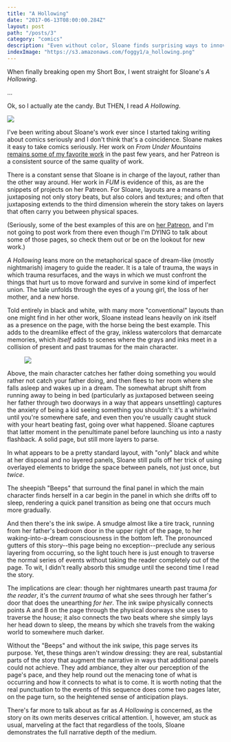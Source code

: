 ```yaml
---
title: "A Hollowing"
date: "2017-06-13T08:00:00.284Z"
layout: post
path: "/posts/3"
category: "comics"
description: "Even without color, Sloane finds surprising ways to innovate."
indexImage: "https://s3.amazonaws.com/foggy1/a_hollowing.png"
---
```


When finally breaking open my Short Box, I went straight for Sloane's _A Hollowing_.

...

Ok, so I actually ate the candy. But THEN, I read _A Hollowing_.

<img class="floatCenter" style="max-height: 600px;" src="https://s3.amazonaws.com/foggy1/a_hollowing.png" />

I've been writing about Sloane's work ever since I started taking writing about comics seriously and I don't think that's a coincidence. Sloane makes it easy to take comics seriously. Her work on _From Under Mountains_ <a target='_blank' href="http://retconrasengan.blogspot.com/2016/01/hanharas-grasp-letting-world-tell-story.html">remains some of my favorite work</a> in the past few years, and her Patreon is a consistent source of the same quality of work. 

There is a constant sense that Sloane is in charge of the layout, rather than the other way around. Her work in _FUM_ is evidence of this, as are the snippets of projects on her Patreon. For Sloane, layouts are a means of juxtaposing not only story beats, but also colors and textures; and often that juxtaposing extends to the third dimension wherein the story takes on layers that often carry you between physical spaces. 

(Seriously, some of the best examples of this are on <a href="https://www.patreon.com/sloane">her Patreon</a>, and I'm not going to post work from there even though I'm DYING to talk about some of those pages, so check them out or be on the lookout for new work.)

_A Hollowing_ leans more on the metaphorical space of dream-like (mostly nightmarish) imagery to guide the reader. It is a tale of trauma, the ways in which trauma resurfaces, and the ways in which we must confront the things that hurt us to move forward and survive in some kind of imperfect union. The tale unfolds through the eyes of a young girl, the loss of her mother, and a new horse. 


Told entirely in black and white, with many more "conventional" layouts than one might find in her other work, Sloane instead leans heavily on ink itself as a presence on the page, with the horse being the best example. This adds to the dreamlike effect of the gray, inkless watercolors that demarcate memories, which _itself_ adds to scenes where the grays and inks meet in a collision of present and past traumas for the main character. 

<figure class='floatCenter'>
<img class="floatCenter" style="max-height: 600px;" src="https://s3.amazonaws.com/foggy1/door_wipe.png" />
</figure>

Above, the main character catches her father doing something you would rather not catch your father doing, and then flees to her room where she falls asleep and wakes up in a dream. The somewhat abrupt shift from running away to being in bed (particularly as juxtaposed between seeing her father through two doorways in a way that appears unsettling) captures the anxiety of being a kid seeing something you shouldn't: it's a whirlwind until you're somewhere safe, and even then you're usually caught stuck with your heart beating fast, going over what happened. Sloane captures that latter moment in the penultimate panel before launching us into a nasty flashback. A solid page, but still more layers to parse.

In what appears to be a pretty standard layout, with "only" black and white at her disposal and no layered panels, Sloane still pulls off her trick of using overlayed elements to bridge the space between panels, not just once, but _twice_.

The sheepish "Beeps" that surround the final panel in which the main character finds herself in a car begin in the panel in which she drifts off to sleep, rendering a quick panel transition as being one that occurs much more gradually.

And then there's the ink swipe. A smudge almost like a tire track, running from her father's bedroom door in the upper right of the page, to her waking-into-a-dream consciousness in the bottom left. The pronounced gutters of this story--this page being no exception--preclude any serious layering from occurring, so the light touch here is just enough to traverse the normal series of events without taking the reader completely out of the page. To wit, I didn't really absorb this smudge until the second time I read the story.

The implications are clear: though her nightmares unearth past trauma _for the reader_, it's the _current trauma_ of what she sees through her father's door that does the unearthing _for her_. The ink swipe physically connects points A and B on the page through the physical doorways she uses to traverse the house; it also connects the two beats where she simply lays her head down to sleep, the means by which she travels from the waking world to somewhere much darker.

Without the "Beeps" and without the ink swipe, this page serves its purpose. Yet, these things aren't window dressing: they are real, substantial parts of the story that augment the narrative in ways that additional panels could not achieve. They add ambiance, they alter our perception of the page's pace, and they help round out the menacing tone of what is occurring and how it connects to what is to come. It is worth noting that the real punctuation to the events of this sequence does come two pages later, on the page turn, so the heightened sense of anticipation plays.

There's far more to talk about as far as _A Hollowing_ is concerned, as the story on its own merits deserves critical attention. I, however, am stuck as usual, marveling at the fact that regardless of the tools, Sloane demonstrates the full narrative depth of the medium.
